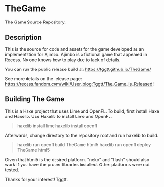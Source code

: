 # TheGame
The Game Source Repository.

## Description

This is the source for code and assets for the game developed as an implementation for Ajimbo.
Ajimbo is a fictional game that appeared in Recess. No one knows how to play due to lack of details.

You can run the public release build at: https://tggtt.github.io/TheGame/

See more details on the release page: https://recess.fandom.com/wiki/User_blog:Tggtt/The_Game_is_Released!

## Building The Game
This is a Haxe project that uses Lime and OpenFL.
To build, first install Haxe and Haxelib.
Use Haxelib to install Lime and OpenFL.
> haxelib install lime
> haxelib install openfl

Afterwards, change directory to the repository root and run haxelib to build.
> haxelib run openfl build TheGame html5
> haxelib run openfl deploy TheGame html5

Given that html5 is the desired platform. "neko" and "flash" should also work if you have the proper libraries installed. Other platforms were not tested.

Thanks for your interest!
Tggtt.
